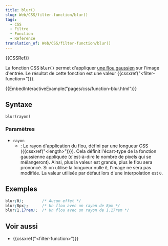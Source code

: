 ```yaml
---
title: blur()
slug: Web/CSS/filter-function/blur()
tags:
  - CSS
  - Filtre
  - Fonction
  - Reference
translation_of: Web/CSS/filter-function/blur()
---
```

{{CSSRef}}

La fonction CSS **`blur()`** permet d'appliquer [une flou gaussien](https://en.wikipedia.org/wiki/Gaussian_blur) sur l'image d'entrée. Le résultat de cette fonction est une valeur {{cssxref("&lt;filter-function&gt;")}}.

{{EmbedInteractiveExample("pages/css/function-blur.html")}}

## Syntaxe

    blur(rayon)

### Paramètres

- `rayon`
  - : Le rayon d'application du flou, défini par une longueur CSS ({{cssxref("&lt;length&gt;")}}). Cela définit l'écart-type de la fonction gaussienne appliquée (c'est-à-dire le nombre de pixels qui se mélangeront). Ainsi, plus la valeur est grande, plus le flou sera prononcé. Si on utilise la longueur nulle `0`, l'image ne sera pas modifiée. La valeur utilisée par défaut lors d'une interpolation est `0`.

## Exemples

```css
blur(0);        /* Aucun effet */
blur(8px);      /* Un flou avec un rayon de 8px */
blur(1.17rem);  /* Un flou avec un rayon de 1.17rem */
```

## Voir aussi

- {{cssxref("&lt;filter-function&gt;")}}
